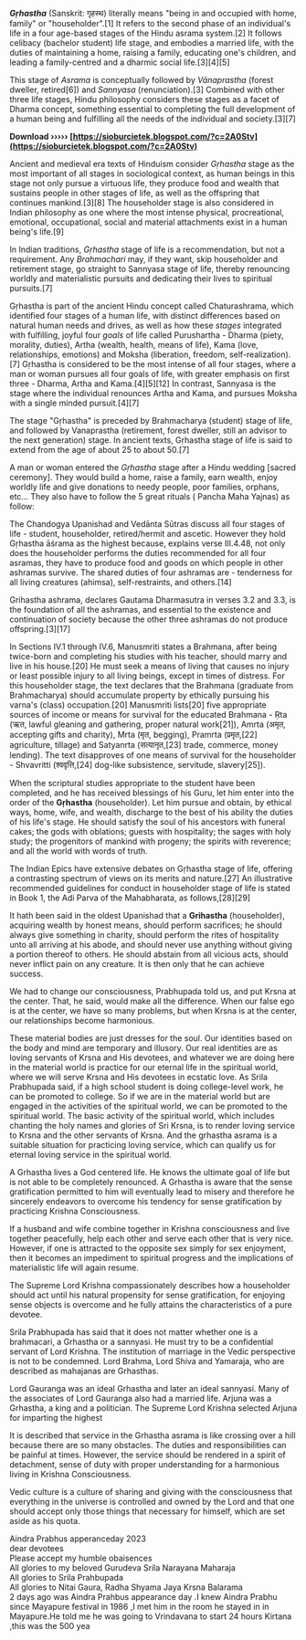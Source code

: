 ***Gṛhastha*** (Sanskrit: गृहस्थ) literally means "being in and occupied with home, family" or "householder".[1] It refers to the second phase of an individual's life in a four age-based stages of the Hindu asrama system.[2] It follows celibacy (bachelor student) life stage, and embodies a married life, with the duties of maintaining a home, raising a family, educating one's children, and leading a family-centred and a dharmic social life.[3][4][5]
 
This stage of *Asrama* is conceptually followed by *Vānaprastha* (forest dweller, retired[6]) and *Sannyasa* (renunciation).[3] Combined with other three life stages, Hindu philosophy considers these stages as a facet of Dharma concept, something essential to completing the full development of a human being and fulfilling all the needs of the individual and society.[3][7]
 
**Download ››››› [https://sioburcietek.blogspot.com/?c=2A0Stv](https://sioburcietek.blogspot.com/?c=2A0Stv)**


 
Ancient and medieval era texts of Hinduism consider *Gṛhastha* stage as the most important of all stages in sociological context, as human beings in this stage not only pursue a virtuous life, they produce food and wealth that sustains people in other stages of life, as well as the offspring that continues mankind.[3][8] The householder stage is also considered in Indian philosophy as one where the most intense physical, procreational, emotional, occupational, social and material attachments exist in a human being's life.[9]
 
In Indian traditions, *Gṛhastha* stage of life is a recommendation, but not a requirement. Any *Brahmachari* may, if they want, skip householder and retirement stage, go straight to Sannyasa stage of life, thereby renouncing worldly and materialistic pursuits and dedicating their lives to spiritual pursuits.[7]
 
Gṛhastha is part of the ancient Hindu concept called Chaturashrama, which identified four stages of a human life, with distinct differences based on natural human needs and drives, as well as how these *stages* integrated with fulfilling, joyful four *goals* of life called Purushartha - Dharma (piety, morality, duties), Artha (wealth, health, means of life), Kama (love, relationships, emotions) and Moksha (liberation, freedom, self-realization).[7] Gṛhastha is considered to be the most intense of all four stages, where a man or woman pursues all four goals of life, with greater emphasis on first three - Dharma, Artha and Kama.[4][5][12] In contrast, Sannyasa is the stage where the individual renounces Artha and Kama, and pursues Moksha with a single minded pursuit.[4][7]
 
The stage "Gṛhastha" is preceded by Brahmacharya (student) stage of life, and followed by Vanaprastha (retirement, forest dweller, still an advisor to the next generation) stage. In ancient texts, Gṛhastha stage of life is said to extend from the age of about 25 to about 50.[7]
 
A man or woman entered the *Gṛhastha* stage after a Hindu wedding [sacred ceremony]. They would build a home, raise a family, earn wealth, enjoy worldly life and give donations to needy people, poor families, orphans, etc... They also have to follow the 5 great rituals ( Pancha Maha Yajnas) as follow:

The Chandogya Upanishad and Vedānta Sūtras discuss all four stages of life - student, householder, retired/hermit and ascetic. However they hold Gṛhastha āśrama as the highest because, explains verse III.4.48, not only does the householder performs the duties recommended for all four asramas, they have to produce food and goods on which people in other ashramas survive. The shared duties of four ashramas are - tenderness for all living creatures (ahimsa), self-restraints, and others.[14]
 
Grihastha ashrama, declares Gautama Dharmasutra in verses 3.2 and 3.3, is the foundation of all the ashramas, and essential to the existence and continuation of society because the other three ashramas do not produce offspring.[3][17]
 
In Sections IV.1 through IV.6, Manusmriti states a Brahmana, after being twice-born and completing his studies with his teacher, should marry and live in his house.[20] He must seek a means of living that causes no injury or least possible injury to all living beings, except in times of distress. For this householder stage, the text declares that the Brahmana (graduate from Brahmacharya) should accumulate property by ethically pursuing his varna's (class) occupation.[20] Manusmriti lists[20] five appropriate sources of income or means for survival for the educated Brahmana - Ṛta (ऋत, lawful gleaning and gathering, proper natural work[21]), Amrta (अमृत, accepting gifts and charity), Mrta (मृत, begging), Pramrta (प्रमृत,[22] agriculture, tillage) and Satyanrta (सत्यानृत,[23] trade, commerce, money lending). The text disapproves of one means of survival for the householder - Shvavritti (श्ववृत्ति,[24] dog-like subsistence, servitude, slavery[25]).
 
When the scriptural studies appropriate to the student have been completed, and he has received blessings of his Guru, let him enter into the order of the **Gṛhastha** (householder). Let him pursue and obtain, by ethical ways, home, wife, and wealth, discharge to the best of his ability the duties of his life's stage. He should satisfy the soul of his ancestors with funeral cakes; the gods with oblations; guests with hospitality; the sages with holy study; the progenitors of mankind with progeny; the spirits with reverence; and all the world with words of truth.
 
The Indian Epics have extensive debates on Gṛhastha stage of life, offering a contrasting spectrum of views on its merits and nature.[27] An illustrative recommended guidelines for conduct in householder stage of life is stated in Book 1, the Adi Parva of the Mahabharata, as follows,[28][29]
 
It hath been said in the oldest Upanishad that a **Grihastha** (householder), acquiring wealth by honest means, should perform sacrifices; he should always give something in charity, should perform the rites of hospitality unto all arriving at his abode, and should never use anything without giving a portion thereof to others. He should abstain from all vicious acts, should never inflict pain on any creature. It is then only that he can achieve success.
 
We had to change our consciousness, Prabhupada told us, and put Krsna at the center. That, he said, would make all the difference. When our false ego is at the center, we have so many problems, but when Krsna is at the center, our relationships become harmonious.
 
These material bodies are just dresses for the soul. Our identities based on the body and mind are temporary and illusory. Our real identities are as loving servants of Krsna and His devotees, and whatever we are doing here in the material world is practice for our eternal life in the spiritual world, where we will serve Krsna and His devotees in ecstatic love. As Srila Prabhupada said, if a high school student is doing college-level work, he can be promoted to college. So if we are in the material world but are engaged in the activities of the spiritual world, we can be promoted to the spiritual world. The basic activity of the spiritual world, which includes chanting the holy names and glories of Sri Krsna, is to render loving service to Krsna and the other servants of Krsna. And the grhastha asrama is a suitable situation for practicing loving service, which can qualify us for eternal loving service in the spiritual world.
 
A Grhastha lives a God centered life. He knows the ultimate goal of life but is not able to be completely renounced. A Grhastha is aware that the sense gratification permitted to him will eventually lead to misery and therefore he sincerely endeavors to overcome his tendency for sense gratification by practicing Krishna Consciousness.
 
If a husband and wife combine together in Krishna consciousness and live together peacefully, help each other and serve each other that is very nice. However, if one is attracted to the opposite sex simply for sex enjoyment, then it becomes an impediment to spiritual progress and the implications of materialistic life will again resume.
 
The Supreme Lord Krishna compassionately describes how a householder should act until his natural propensity for sense gratification, for enjoying sense objects is overcome and he fully attains the characteristics of a pure devotee.
 
Srila Prabhupada has said that it does not matter whether one is a brahmacari, a Grhastha or a sannyasi. He must try to be a confidential servant of Lord Krishna. The institution of marriage in the Vedic perspective is not to be condemned. Lord Brahma, Lord Shiva and Yamaraja, who are described as mahajanas are Grhasthas.
 
Lord Gauranga was an ideal Grhastha and later an ideal sannyasi. Many of the associates of Lord Gauranga also had a married life. Arjuna was a Grhastha, a king and a politician. The Supreme Lord Krishna selected Arjuna for imparting the highest
 
It is described that service in the Grhastha asrama is like crossing over a hill because there are so many obstacles. The duties and responsibilities can be painful at times. However, the service should be rendered in a spirit of detachment, sense of duty with proper understanding for a harmonious living in Krishna Consciousness.
 
Vedic culture is a culture of sharing and giving with the consciousness that everything in the universe is controlled and owned by the Lord and that one should accept only those things that necessary for himself, which are set aside as his quota.
 
Aindra Prabhus apperanceday 2023   
dear devotees   
Please accept my humble obaisences  
All glories to my beloved Gurudeva Srila Narayana Maharaja   
All glories to Srila Prahbupada   
All glories to Nitai Gaura, Radha Shyama Jaya Krsna Balarama   
 2 days ago was Aindra Prahbus appearance day .I knew Aindra Prabhu since Mayapure festival in 1986 ,I met him in the room he stayed in in Mayapure.He told me he was going to Vrindavana to start 24 hours Kirtana ,this was the 500 yea